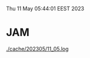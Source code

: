 Thu 11 May 05:44:01 EEST 2023
# JAM
<a href='./cache/202305/11_05.log'>./cache/202305/11_05.log</a>
